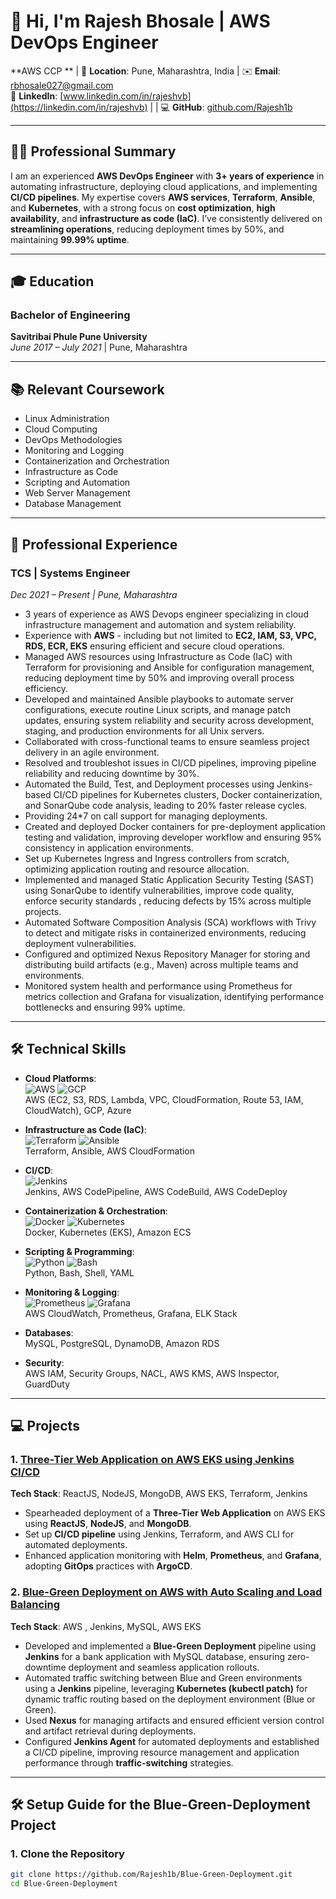 # 👋 Hi, I'm **Rajesh Bhosale** | AWS DevOps Engineer

**AWS CCP ** |
📍 **Location**: Pune, Maharashtra, India | ✉️ **Email**: [rbhosale027@gmail.com](mailto:rbhosale027@gmail.com)  
🔗 **LinkedIn**: [www.linkedin.com/in/rajeshvb](https://linkedin.com/in/rajeshvb) | | 💻 **GitHub**: [github.com/Rajesh1b](https://github.com/Rajesh1b)

---

## 👨‍💻 Professional Summary

I am an experienced **AWS DevOps Engineer** with **3+ years of experience** in automating infrastructure, deploying cloud applications, and implementing **CI/CD pipelines**. My expertise covers **AWS services**, **Terraform**, **Ansible**, and **Kubernetes**, with a strong focus on **cost optimization**, **high availability**, and **infrastructure as code (IaC)**. I’ve consistently delivered on **streamlining operations**, reducing deployment times by 50%, and maintaining **99.99% uptime**.

---

## 🎓 Education

### Bachelor of Engineering  
**Savitribai Phule Pune University**  
*June 2017 – July 2021* | Pune, Maharashtra

---

## 📚 Relevant Coursework

- Linux Administration
- Cloud Computing
- DevOps Methodologies
- Monitoring and Logging
- Containerization and Orchestration
- Infrastructure as Code
- Scripting and Automation
- Web Server Management
- Database Management

---

## 💼 Professional Experience

### TCS | Systems Engineer  
*Dec 2021 – Present | Pune, Maharashtra*

- 3 years of experience as AWS Devops engineer specializing in cloud infrastructure management and automation and system reliability.
- Experience with **AWS** - including but not limited to **EC2, IAM, S3, VPC, RDS, ECR, EKS** ensuring efficient and secure cloud operations.
- Managed AWS resources using Infrastructure as Code (IaC) with Terraform for provisioning and Ansible for configuration management, reducing deployment time by 50% and improving overall process efficiency.
- Developed and maintained Ansible playbooks to automate server configurations, execute routine Linux scripts, and manage patch updates, ensuring system reliability and security across development, staging, and production environments for all Unix servers.
- Collaborated with cross-functional teams to ensure seamless project delivery in an agile environment.
- Resolved and troubleshot issues in CI/CD pipelines, improving pipeline reliability and reducing downtime by 30%.
- Automated the Build, Test, and Deployment processes using Jenkins-based CI/CD pipelines for Kubernetes clusters, Docker containerization, and SonarQube code analysis, leading to 20% faster release cycles.
- Providing 24*7 on call support for managing deployments.
- Created and deployed Docker containers for pre-deployment application testing and validation, improving developer workflow and ensuring 95% consistency in application environments.
- Set up Kubernetes Ingress and Ingress controllers from scratch, optimizing application routing and resource allocation.
- Implemented and managed Static Application Security Testing (SAST) using SonarQube to identify vulnerabilities, improve code quality, enforce security standards , reducing defects by 15% across multiple projects.
- Automated Software Composition Analysis (SCA) workflows with Trivy to detect and mitigate risks in containerized environments, reducing deployment vulnerabilities.
- Configured and optimized Nexus Repository Manager for storing and distributing build artifacts (e.g., Maven) across multiple teams and environments.
- Monitored system health and performance using Prometheus for metrics collection and Grafana for visualization, identifying performance bottlenecks and ensuring 99% uptime.

---

## 🛠 Technical Skills

- **Cloud Platforms**:  
  ![AWS](https://img.shields.io/badge/AWS-232F3E?style=for-the-badge&logo=amazon-aws) ![GCP](https://img.shields.io/badge/GCP-4285F4?style=for-the-badge&logo=google-cloud)  
  AWS (EC2, S3, RDS, Lambda, VPC, CloudFormation, Route 53, IAM, CloudWatch), GCP, Azure
  
- **Infrastructure as Code (IaC)**:  
  ![Terraform](https://img.shields.io/badge/Terraform-623CE4?style=for-the-badge&logo=terraform) ![Ansible](https://img.shields.io/badge/Ansible-EE0000?style=for-the-badge&logo=ansible)  
  Terraform, Ansible, AWS CloudFormation

- **CI/CD**:  
  ![Jenkins](https://img.shields.io/badge/Jenkins-D24939?style=for-the-badge&logo=jenkins)  
  Jenkins, AWS CodePipeline, AWS CodeBuild, AWS CodeDeploy

- **Containerization & Orchestration**:  
  ![Docker](https://img.shields.io/badge/Docker-2496ED?style=for-the-badge&logo=docker) ![Kubernetes](https://img.shields.io/badge/Kubernetes-326CE5?style=for-the-badge&logo=kubernetes)  
  Docker, Kubernetes (EKS), Amazon ECS

- **Scripting & Programming**:  
  ![Python](https://img.shields.io/badge/Python-3776AB?style=for-the-badge&logo=python) ![Bash](https://img.shields.io/badge/Shell_Scripting-4EAA25?style=for-the-badge&logo=gnu-bash)  
  Python, Bash, Shell, YAML

- **Monitoring & Logging**:  
  ![Prometheus](https://img.shields.io/badge/Prometheus-E6522C?style=for-the-badge&logo=prometheus) ![Grafana](https://img.shields.io/badge/Grafana-F46800?style=for-the-badge&logo=grafana)  
  AWS CloudWatch, Prometheus, Grafana, ELK Stack

- **Databases**:  
  MySQL, PostgreSQL, DynamoDB, Amazon RDS

- **Security**:  
  AWS IAM, Security Groups, NACL, AWS KMS, AWS Inspector, GuardDuty

---

## 💻 Projects

### 1. **[Three-Tier Web Application on AWS EKS using Jenkins CI/CD](https://github.com/Rajesh1b/End-to-End-Kubernetes-Three-Tier-DevSecOps-Project.git)**  
**Tech Stack**: ReactJS, NodeJS, MongoDB, AWS EKS, Terraform, Jenkins  

- Spearheaded deployment of a **Three-Tier Web Application** on AWS EKS using **ReactJS**, **NodeJS**, and **MongoDB**.
- Set up **CI/CD pipeline** using Jenkins, Terraform, and AWS CLI for automated deployments.
- Enhanced application monitoring with **Helm**, **Prometheus**, and **Grafana**, adopting **GitOps** practices with **ArgoCD**.

### 2. **[Blue-Green Deployment on AWS with Auto Scaling and Load Balancing](https://github.com/Rajesh1b/Blue-Green-Deployment.git)**  
**Tech Stack**: AWS , Jenkins, MySQL, AWS EKS 

- Developed and implemented a **Blue-Green Deployment** pipeline using **Jenkins** for a bank application with MySQL database, ensuring zero-downtime deployment and seamless application rollouts.
- Automated traffic switching between Blue and Green environments using a **Jenkins** pipeline, leveraging **Kubernetes (kubectl patch)** for dynamic traffic routing based on the deployment environment (Blue or Green). 
- Used **Nexus** for managing artifacts and ensured efficient version control and artifact retrieval during deployments.
- Configured **Jenkins Agent** for automated deployments and established a CI/CD pipeline, improving resource management and application performance through **traffic-switching** strategies.

---

## 🛠 Setup Guide for the Blue-Green-Deployment Project

### 1. Clone the Repository
```bash
git clone https://github.com/Rajesh1b/Blue-Green-Deployment.git
cd Blue-Green-Deployment

